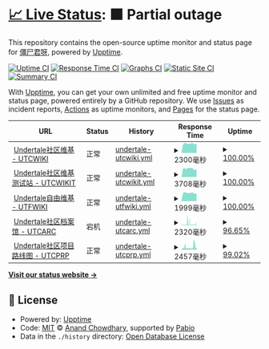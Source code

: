 # [📈 Live Status](https://status.utcwiki.com): <!--live status--> **🟧 Partial outage**

This repository contains the open-source uptime monitor and status page for [僵尸君呀](https://status.utcwiki.com), powered by [Upptime](https://github.com/upptime/upptime).

[![Uptime CI](https://github.com/gzombiejun/upptime/workflows/Uptime%20CI/badge.svg)](https://github.com/gzombiejun/upptime/actions?query=workflow%3A%22Uptime+CI%22)
[![Response Time CI](https://github.com/gzombiejun/upptime/workflows/Response%20Time%20CI/badge.svg)](https://github.com/gzombiejun/upptime/actions?query=workflow%3A%22Response+Time+CI%22)
[![Graphs CI](https://github.com/gzombiejun/upptime/workflows/Graphs%20CI/badge.svg)](https://github.com/gzombiejun/upptime/actions?query=workflow%3A%22Graphs+CI%22)
[![Static Site CI](https://github.com/gzombiejun/upptime/workflows/Static%20Site%20CI/badge.svg)](https://github.com/gzombiejun/upptime/actions?query=workflow%3A%22Static+Site+CI%22)
[![Summary CI](https://github.com/gzombiejun/upptime/workflows/Summary%20CI/badge.svg)](https://github.com/gzombiejun/upptime/actions?query=workflow%3A%22Summary+CI%22)

With [Upptime](https://upptime.js.org), you can get your own unlimited and free uptime monitor and status page, powered entirely by a GitHub repository. We use [Issues](https://github.com/gzombiejun/upptime/issues) as incident reports, [Actions](https://github.com/gzombiejun/upptime/actions) as uptime monitors, and [Pages](https://status.utcwiki.com) for the status page.

<!--start: status pages-->
<!-- This summary is generated by Upptime (https://github.com/upptime/upptime) -->
<!-- Do not edit this manually, your changes will be overwritten -->
<!-- prettier-ignore -->
| URL | Status | History | Response Time | Uptime |
| --- | ------ | ------- | ------------- | ------ |
| <img alt="" src="https://icons.duckduckgo.com/ip3/utcwiki.com.ico" height="13"> [Undertale社区维基 - UTCWIKI](https://utcwiki.com) | 正常 | [undertale-utcwiki.yml](https://github.com/gzombiejun/upptime/commits/HEAD/history/undertale-utcwiki.yml) | <details><summary><img alt="Response time graph" src="./graphs/undertale-utcwiki/response-time-week.png" height="20"> 2300毫秒</summary><br><a href="https://status.utcwiki.com/history/undertale-utcwiki"><img alt="Response time 4368" src="https://img.shields.io/endpoint?url=https%3A%2F%2Fraw.githubusercontent.com%2Fgzombiejun%2Fupptime%2FHEAD%2Fapi%2Fundertale-utcwiki%2Fresponse-time.json"></a><br><a href="https://status.utcwiki.com/history/undertale-utcwiki"><img alt="24-hour response time 2323" src="https://img.shields.io/endpoint?url=https%3A%2F%2Fraw.githubusercontent.com%2Fgzombiejun%2Fupptime%2FHEAD%2Fapi%2Fundertale-utcwiki%2Fresponse-time-day.json"></a><br><a href="https://status.utcwiki.com/history/undertale-utcwiki"><img alt="7-day response time 2300" src="https://img.shields.io/endpoint?url=https%3A%2F%2Fraw.githubusercontent.com%2Fgzombiejun%2Fupptime%2FHEAD%2Fapi%2Fundertale-utcwiki%2Fresponse-time-week.json"></a><br><a href="https://status.utcwiki.com/history/undertale-utcwiki"><img alt="30-day response time 2357" src="https://img.shields.io/endpoint?url=https%3A%2F%2Fraw.githubusercontent.com%2Fgzombiejun%2Fupptime%2FHEAD%2Fapi%2Fundertale-utcwiki%2Fresponse-time-month.json"></a><br><a href="https://status.utcwiki.com/history/undertale-utcwiki"><img alt="1-year response time 4368" src="https://img.shields.io/endpoint?url=https%3A%2F%2Fraw.githubusercontent.com%2Fgzombiejun%2Fupptime%2FHEAD%2Fapi%2Fundertale-utcwiki%2Fresponse-time-year.json"></a></details> | <details><summary><a href="https://status.utcwiki.com/history/undertale-utcwiki">100.00%</a></summary><a href="https://status.utcwiki.com/history/undertale-utcwiki"><img alt="All-time uptime 98.42%" src="https://img.shields.io/endpoint?url=https%3A%2F%2Fraw.githubusercontent.com%2Fgzombiejun%2Fupptime%2FHEAD%2Fapi%2Fundertale-utcwiki%2Fuptime.json"></a><br><a href="https://status.utcwiki.com/history/undertale-utcwiki"><img alt="24-hour uptime 100.00%" src="https://img.shields.io/endpoint?url=https%3A%2F%2Fraw.githubusercontent.com%2Fgzombiejun%2Fupptime%2FHEAD%2Fapi%2Fundertale-utcwiki%2Fuptime-day.json"></a><br><a href="https://status.utcwiki.com/history/undertale-utcwiki"><img alt="7-day uptime 100.00%" src="https://img.shields.io/endpoint?url=https%3A%2F%2Fraw.githubusercontent.com%2Fgzombiejun%2Fupptime%2FHEAD%2Fapi%2Fundertale-utcwiki%2Fuptime-week.json"></a><br><a href="https://status.utcwiki.com/history/undertale-utcwiki"><img alt="30-day uptime 99.95%" src="https://img.shields.io/endpoint?url=https%3A%2F%2Fraw.githubusercontent.com%2Fgzombiejun%2Fupptime%2FHEAD%2Fapi%2Fundertale-utcwiki%2Fuptime-month.json"></a><br><a href="https://status.utcwiki.com/history/undertale-utcwiki"><img alt="1-year uptime 98.42%" src="https://img.shields.io/endpoint?url=https%3A%2F%2Fraw.githubusercontent.com%2Fgzombiejun%2Fupptime%2FHEAD%2Fapi%2Fundertale-utcwiki%2Fuptime-year.json"></a></details>
| <img alt="" src="https://icons.duckduckgo.com/ip3/test.utcwiki.com.ico" height="13"> [Undertale社区维基 测试站 - UTCWIKIT](https://test.utcwiki.com) | 正常 | [undertale-utcwikit.yml](https://github.com/gzombiejun/upptime/commits/HEAD/history/undertale-utcwikit.yml) | <details><summary><img alt="Response time graph" src="./graphs/undertale-utcwikit/response-time-week.png" height="20"> 3708毫秒</summary><br><a href="https://status.utcwiki.com/history/undertale-utcwikit"><img alt="Response time 5931" src="https://img.shields.io/endpoint?url=https%3A%2F%2Fraw.githubusercontent.com%2Fgzombiejun%2Fupptime%2FHEAD%2Fapi%2Fundertale-utcwikit%2Fresponse-time.json"></a><br><a href="https://status.utcwiki.com/history/undertale-utcwikit"><img alt="24-hour response time 3500" src="https://img.shields.io/endpoint?url=https%3A%2F%2Fraw.githubusercontent.com%2Fgzombiejun%2Fupptime%2FHEAD%2Fapi%2Fundertale-utcwikit%2Fresponse-time-day.json"></a><br><a href="https://status.utcwiki.com/history/undertale-utcwikit"><img alt="7-day response time 3708" src="https://img.shields.io/endpoint?url=https%3A%2F%2Fraw.githubusercontent.com%2Fgzombiejun%2Fupptime%2FHEAD%2Fapi%2Fundertale-utcwikit%2Fresponse-time-week.json"></a><br><a href="https://status.utcwiki.com/history/undertale-utcwikit"><img alt="30-day response time 3617" src="https://img.shields.io/endpoint?url=https%3A%2F%2Fraw.githubusercontent.com%2Fgzombiejun%2Fupptime%2FHEAD%2Fapi%2Fundertale-utcwikit%2Fresponse-time-month.json"></a><br><a href="https://status.utcwiki.com/history/undertale-utcwikit"><img alt="1-year response time 5931" src="https://img.shields.io/endpoint?url=https%3A%2F%2Fraw.githubusercontent.com%2Fgzombiejun%2Fupptime%2FHEAD%2Fapi%2Fundertale-utcwikit%2Fresponse-time-year.json"></a></details> | <details><summary><a href="https://status.utcwiki.com/history/undertale-utcwikit">100.00%</a></summary><a href="https://status.utcwiki.com/history/undertale-utcwikit"><img alt="All-time uptime 97.23%" src="https://img.shields.io/endpoint?url=https%3A%2F%2Fraw.githubusercontent.com%2Fgzombiejun%2Fupptime%2FHEAD%2Fapi%2Fundertale-utcwikit%2Fuptime.json"></a><br><a href="https://status.utcwiki.com/history/undertale-utcwikit"><img alt="24-hour uptime 100.00%" src="https://img.shields.io/endpoint?url=https%3A%2F%2Fraw.githubusercontent.com%2Fgzombiejun%2Fupptime%2FHEAD%2Fapi%2Fundertale-utcwikit%2Fuptime-day.json"></a><br><a href="https://status.utcwiki.com/history/undertale-utcwikit"><img alt="7-day uptime 100.00%" src="https://img.shields.io/endpoint?url=https%3A%2F%2Fraw.githubusercontent.com%2Fgzombiejun%2Fupptime%2FHEAD%2Fapi%2Fundertale-utcwikit%2Fuptime-week.json"></a><br><a href="https://status.utcwiki.com/history/undertale-utcwikit"><img alt="30-day uptime 99.84%" src="https://img.shields.io/endpoint?url=https%3A%2F%2Fraw.githubusercontent.com%2Fgzombiejun%2Fupptime%2FHEAD%2Fapi%2Fundertale-utcwikit%2Fuptime-month.json"></a><br><a href="https://status.utcwiki.com/history/undertale-utcwikit"><img alt="1-year uptime 97.23%" src="https://img.shields.io/endpoint?url=https%3A%2F%2Fraw.githubusercontent.com%2Fgzombiejun%2Fupptime%2FHEAD%2Fapi%2Fundertale-utcwikit%2Fuptime-year.json"></a></details>
| <img alt="" src="https://icons.duckduckgo.com/ip3/free.utcwiki.com.ico" height="13"> [Undertale自由维基 - UTFWIKI](https://free.utcwiki.com) | 正常 | [undertale-utfwiki.yml](https://github.com/gzombiejun/upptime/commits/HEAD/history/undertale-utfwiki.yml) | <details><summary><img alt="Response time graph" src="./graphs/undertale-utfwiki/response-time-week.png" height="20"> 1999毫秒</summary><br><a href="https://status.utcwiki.com/history/undertale-utfwiki"><img alt="Response time 3394" src="https://img.shields.io/endpoint?url=https%3A%2F%2Fraw.githubusercontent.com%2Fgzombiejun%2Fupptime%2FHEAD%2Fapi%2Fundertale-utfwiki%2Fresponse-time.json"></a><br><a href="https://status.utcwiki.com/history/undertale-utfwiki"><img alt="24-hour response time 1917" src="https://img.shields.io/endpoint?url=https%3A%2F%2Fraw.githubusercontent.com%2Fgzombiejun%2Fupptime%2FHEAD%2Fapi%2Fundertale-utfwiki%2Fresponse-time-day.json"></a><br><a href="https://status.utcwiki.com/history/undertale-utfwiki"><img alt="7-day response time 1999" src="https://img.shields.io/endpoint?url=https%3A%2F%2Fraw.githubusercontent.com%2Fgzombiejun%2Fupptime%2FHEAD%2Fapi%2Fundertale-utfwiki%2Fresponse-time-week.json"></a><br><a href="https://status.utcwiki.com/history/undertale-utfwiki"><img alt="30-day response time 2364" src="https://img.shields.io/endpoint?url=https%3A%2F%2Fraw.githubusercontent.com%2Fgzombiejun%2Fupptime%2FHEAD%2Fapi%2Fundertale-utfwiki%2Fresponse-time-month.json"></a><br><a href="https://status.utcwiki.com/history/undertale-utfwiki"><img alt="1-year response time 3394" src="https://img.shields.io/endpoint?url=https%3A%2F%2Fraw.githubusercontent.com%2Fgzombiejun%2Fupptime%2FHEAD%2Fapi%2Fundertale-utfwiki%2Fresponse-time-year.json"></a></details> | <details><summary><a href="https://status.utcwiki.com/history/undertale-utfwiki">100.00%</a></summary><a href="https://status.utcwiki.com/history/undertale-utfwiki"><img alt="All-time uptime 99.13%" src="https://img.shields.io/endpoint?url=https%3A%2F%2Fraw.githubusercontent.com%2Fgzombiejun%2Fupptime%2FHEAD%2Fapi%2Fundertale-utfwiki%2Fuptime.json"></a><br><a href="https://status.utcwiki.com/history/undertale-utfwiki"><img alt="24-hour uptime 100.00%" src="https://img.shields.io/endpoint?url=https%3A%2F%2Fraw.githubusercontent.com%2Fgzombiejun%2Fupptime%2FHEAD%2Fapi%2Fundertale-utfwiki%2Fuptime-day.json"></a><br><a href="https://status.utcwiki.com/history/undertale-utfwiki"><img alt="7-day uptime 100.00%" src="https://img.shields.io/endpoint?url=https%3A%2F%2Fraw.githubusercontent.com%2Fgzombiejun%2Fupptime%2FHEAD%2Fapi%2Fundertale-utfwiki%2Fuptime-week.json"></a><br><a href="https://status.utcwiki.com/history/undertale-utfwiki"><img alt="30-day uptime 99.84%" src="https://img.shields.io/endpoint?url=https%3A%2F%2Fraw.githubusercontent.com%2Fgzombiejun%2Fupptime%2FHEAD%2Fapi%2Fundertale-utfwiki%2Fuptime-month.json"></a><br><a href="https://status.utcwiki.com/history/undertale-utfwiki"><img alt="1-year uptime 99.13%" src="https://img.shields.io/endpoint?url=https%3A%2F%2Fraw.githubusercontent.com%2Fgzombiejun%2Fupptime%2FHEAD%2Fapi%2Fundertale-utfwiki%2Fuptime-year.json"></a></details>
| <img alt="" src="https://icons.duckduckgo.com/ip3/arc.utcwiki.com.ico" height="13"> [Undertale社区档案馆 - UTCARC](https://arc.utcwiki.com) | 宕机 | [undertale-utcarc.yml](https://github.com/gzombiejun/upptime/commits/HEAD/history/undertale-utcarc.yml) | <details><summary><img alt="Response time graph" src="./graphs/undertale-utcarc/response-time-week.png" height="20"> 2320毫秒</summary><br><a href="https://status.utcwiki.com/history/undertale-utcarc"><img alt="Response time 1851" src="https://img.shields.io/endpoint?url=https%3A%2F%2Fraw.githubusercontent.com%2Fgzombiejun%2Fupptime%2FHEAD%2Fapi%2Fundertale-utcarc%2Fresponse-time.json"></a><br><a href="https://status.utcwiki.com/history/undertale-utcarc"><img alt="24-hour response time 1792" src="https://img.shields.io/endpoint?url=https%3A%2F%2Fraw.githubusercontent.com%2Fgzombiejun%2Fupptime%2FHEAD%2Fapi%2Fundertale-utcarc%2Fresponse-time-day.json"></a><br><a href="https://status.utcwiki.com/history/undertale-utcarc"><img alt="7-day response time 2320" src="https://img.shields.io/endpoint?url=https%3A%2F%2Fraw.githubusercontent.com%2Fgzombiejun%2Fupptime%2FHEAD%2Fapi%2Fundertale-utcarc%2Fresponse-time-week.json"></a><br><a href="https://status.utcwiki.com/history/undertale-utcarc"><img alt="30-day response time 1997" src="https://img.shields.io/endpoint?url=https%3A%2F%2Fraw.githubusercontent.com%2Fgzombiejun%2Fupptime%2FHEAD%2Fapi%2Fundertale-utcarc%2Fresponse-time-month.json"></a><br><a href="https://status.utcwiki.com/history/undertale-utcarc"><img alt="1-year response time 1851" src="https://img.shields.io/endpoint?url=https%3A%2F%2Fraw.githubusercontent.com%2Fgzombiejun%2Fupptime%2FHEAD%2Fapi%2Fundertale-utcarc%2Fresponse-time-year.json"></a></details> | <details><summary><a href="https://status.utcwiki.com/history/undertale-utcarc">96.65%</a></summary><a href="https://status.utcwiki.com/history/undertale-utcarc"><img alt="All-time uptime 56.91%" src="https://img.shields.io/endpoint?url=https%3A%2F%2Fraw.githubusercontent.com%2Fgzombiejun%2Fupptime%2FHEAD%2Fapi%2Fundertale-utcarc%2Fuptime.json"></a><br><a href="https://status.utcwiki.com/history/undertale-utcarc"><img alt="24-hour uptime 97.53%" src="https://img.shields.io/endpoint?url=https%3A%2F%2Fraw.githubusercontent.com%2Fgzombiejun%2Fupptime%2FHEAD%2Fapi%2Fundertale-utcarc%2Fuptime-day.json"></a><br><a href="https://status.utcwiki.com/history/undertale-utcarc"><img alt="7-day uptime 96.65%" src="https://img.shields.io/endpoint?url=https%3A%2F%2Fraw.githubusercontent.com%2Fgzombiejun%2Fupptime%2FHEAD%2Fapi%2Fundertale-utcarc%2Fuptime-week.json"></a><br><a href="https://status.utcwiki.com/history/undertale-utcarc"><img alt="30-day uptime 89.24%" src="https://img.shields.io/endpoint?url=https%3A%2F%2Fraw.githubusercontent.com%2Fgzombiejun%2Fupptime%2FHEAD%2Fapi%2Fundertale-utcarc%2Fuptime-month.json"></a><br><a href="https://status.utcwiki.com/history/undertale-utcarc"><img alt="1-year uptime 56.91%" src="https://img.shields.io/endpoint?url=https%3A%2F%2Fraw.githubusercontent.com%2Fgzombiejun%2Fupptime%2FHEAD%2Fapi%2Fundertale-utcarc%2Fuptime-year.json"></a></details>
| <img alt="" src="https://icons.duckduckgo.com/ip3/road.utcwiki.com.ico" height="13"> [Undertale社区项目路线图 - UTCPRP](https://road.utcwiki.com) | 正常 | [undertale-utcprp.yml](https://github.com/gzombiejun/upptime/commits/HEAD/history/undertale-utcprp.yml) | <details><summary><img alt="Response time graph" src="./graphs/undertale-utcprp/response-time-week.png" height="20"> 2457毫秒</summary><br><a href="https://status.utcwiki.com/history/undertale-utcprp"><img alt="Response time 1675" src="https://img.shields.io/endpoint?url=https%3A%2F%2Fraw.githubusercontent.com%2Fgzombiejun%2Fupptime%2FHEAD%2Fapi%2Fundertale-utcprp%2Fresponse-time.json"></a><br><a href="https://status.utcwiki.com/history/undertale-utcprp"><img alt="24-hour response time 1246" src="https://img.shields.io/endpoint?url=https%3A%2F%2Fraw.githubusercontent.com%2Fgzombiejun%2Fupptime%2FHEAD%2Fapi%2Fundertale-utcprp%2Fresponse-time-day.json"></a><br><a href="https://status.utcwiki.com/history/undertale-utcprp"><img alt="7-day response time 2457" src="https://img.shields.io/endpoint?url=https%3A%2F%2Fraw.githubusercontent.com%2Fgzombiejun%2Fupptime%2FHEAD%2Fapi%2Fundertale-utcprp%2Fresponse-time-week.json"></a><br><a href="https://status.utcwiki.com/history/undertale-utcprp"><img alt="30-day response time 1582" src="https://img.shields.io/endpoint?url=https%3A%2F%2Fraw.githubusercontent.com%2Fgzombiejun%2Fupptime%2FHEAD%2Fapi%2Fundertale-utcprp%2Fresponse-time-month.json"></a><br><a href="https://status.utcwiki.com/history/undertale-utcprp"><img alt="1-year response time 1675" src="https://img.shields.io/endpoint?url=https%3A%2F%2Fraw.githubusercontent.com%2Fgzombiejun%2Fupptime%2FHEAD%2Fapi%2Fundertale-utcprp%2Fresponse-time-year.json"></a></details> | <details><summary><a href="https://status.utcwiki.com/history/undertale-utcprp">99.02%</a></summary><a href="https://status.utcwiki.com/history/undertale-utcprp"><img alt="All-time uptime 98.27%" src="https://img.shields.io/endpoint?url=https%3A%2F%2Fraw.githubusercontent.com%2Fgzombiejun%2Fupptime%2FHEAD%2Fapi%2Fundertale-utcprp%2Fuptime.json"></a><br><a href="https://status.utcwiki.com/history/undertale-utcprp"><img alt="24-hour uptime 100.00%" src="https://img.shields.io/endpoint?url=https%3A%2F%2Fraw.githubusercontent.com%2Fgzombiejun%2Fupptime%2FHEAD%2Fapi%2Fundertale-utcprp%2Fuptime-day.json"></a><br><a href="https://status.utcwiki.com/history/undertale-utcprp"><img alt="7-day uptime 99.02%" src="https://img.shields.io/endpoint?url=https%3A%2F%2Fraw.githubusercontent.com%2Fgzombiejun%2Fupptime%2FHEAD%2Fapi%2Fundertale-utcprp%2Fuptime-week.json"></a><br><a href="https://status.utcwiki.com/history/undertale-utcprp"><img alt="30-day uptime 97.41%" src="https://img.shields.io/endpoint?url=https%3A%2F%2Fraw.githubusercontent.com%2Fgzombiejun%2Fupptime%2FHEAD%2Fapi%2Fundertale-utcprp%2Fuptime-month.json"></a><br><a href="https://status.utcwiki.com/history/undertale-utcprp"><img alt="1-year uptime 98.27%" src="https://img.shields.io/endpoint?url=https%3A%2F%2Fraw.githubusercontent.com%2Fgzombiejun%2Fupptime%2FHEAD%2Fapi%2Fundertale-utcprp%2Fuptime-year.json"></a></details>

<!--end: status pages-->

[**Visit our status website →**](https://status.utcwiki.com)

## 📄 License

- Powered by: [Upptime](https://github.com/upptime/upptime)
- Code: [MIT](./LICENSE) © [Anand Chowdhary](https://anandchowdhary.com), supported by [Pabio](https://pabio.com)
- Data in the `./history` directory: [Open Database License](https://opendatacommons.org/licenses/odbl/1-0/)
